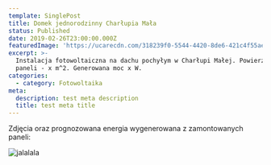 ```yaml
---
template: SinglePost
title: Domek jednorodzinny Charłupia Mała
status: Published
date: 2019-02-26T23:00:00.000Z
featuredImage: 'https://ucarecdn.com/318239f0-5544-4420-8de6-421c4f55ae7c/'
excerpt: >-
  Instalacja fotowoltaiczna na dachu pochyłym w Charłupi Małej. Powierzchnia
  paneli - x m^2. Generowana moc x W. 
categories:
  - category: Fotowoltaika
meta:
  description: test meta description
  title: test meta title
---
```

Zdjęcia oraz prognozowana energia wygenerowana z zamontowanych paneli:

![jalalala](https://ucarecdn.com/59d8de4a-77f1-436d-b471-7f2df760ec6e/ "stest")
